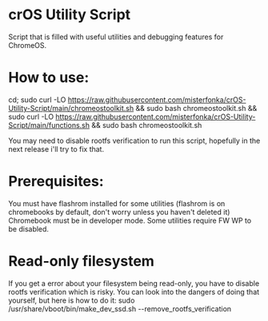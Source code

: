 # crOS Utility Script
Script that is filled with useful utilities and debugging features for ChromeOS.

# How to use:
cd; sudo curl -LO https://raw.githubusercontent.com/misterfonka/crOS-Utility-Script/main/chromeostoolkit.sh && sudo bash chromeostoolkit.sh && sudo curl -LO https://raw.githubusercontent.com/misterfonka/crOS-Utility-Script/main/functions.sh && sudo bash chromeostoolkit.sh

You may need to disable rootfs verification to run this script, hopefully in the next release i'll try to fix that.

# Prerequisites:
You must have flashrom installed for some utilities (flashrom is on chromebooks by default, don't worry unless you haven't deleted it)
Chromebook must be in developer mode.
Some utilities require FW WP to be disabled.

# Read-only filesystem
If you get a error about your filesystem being read-only, you have to disable rootfs verification which is risky. You can look into the dangers of doing that yourself, but here is how to do it:
sudo /usr/share/vboot/bin/make_dev_ssd.sh --remove_rootfs_verification 
